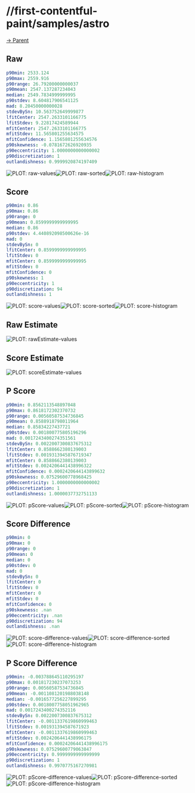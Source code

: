 
# //first-contentful-paint/samples/astro

[→ Parent](../..)


## Raw


```yaml
p90min: 2533.124
p90max: 2559.916
p90range: 26.79200000000037
p90mean: 2547.137287234043
median: 2549.7834999999995
p90stdev: 8.604817906541125
mad: 8.20450000000028
stdevBySn: 10.563752649999877
lfitCenter: 2547.2633101166775
lfitStdev: 9.22817424589944
mfitCenter: 2547.2633101166775
mfitStdev: 11.565801255634575
mfitConfidence: 1.1565801255634576
p90skewness: -0.0781672626920935
p90eccentricity: 1.0000000000000002
p90discretization: 1
outlandishness: 0.9999920874197409

```

![PLOT: raw-values](./raw/values.svg)![PLOT: raw-sorted](./raw/sorted.svg)![PLOT: raw-histogram](./raw/histogram.svg)
## Score


```yaml
p90min: 0.86
p90max: 0.86
p90range: 0
p90mean: 0.8599999999999995
median: 0.86
p90stdev: 4.440892098500626e-16
mad: 0
stdevBySn: 0
lfitCenter: 0.8599999999999995
lfitStdev: 0
mfitCenter: 0.8599999999999995
mfitStdev: 0
mfitConfidence: 0
p90skewness: 1
p90eccentricity: 1
p90discretization: 94
outlandishness: 1

```

![PLOT: score-values](./score/values.svg)![PLOT: score-sorted](./score/sorted.svg)![PLOT: score-histogram](./score/histogram.svg)
## Raw Estimate

![PLOT: rawEstimate-values](./rawEstimate/values.svg)
## Score Estimate

![PLOT: scoreEstimate-values](./scoreEstimate/values.svg)
## P Score


```yaml
p90min: 0.8562113548897048
p90max: 0.8618172302370732
p90range: 0.00560587534736845
p90mean: 0.8588918798011964
median: 0.85834227437721
p90stdev: 0.001800775805196296
mad: 0.0017243400274351561
stdevBySn: 0.0022007300837675312
lfitCenter: 0.8588662380139003
lfitStdev: 0.0019313945876719347
mfitCenter: 0.8588662380139003
mfitStdev: 0.0024206441438996322
mfitConfidence: 0.0002420644143899632
p90skewness: 0.07529600778968425
p90eccentricity: 1.0000000000000002
p90discretization: 1
outlandishness: 1.0000037732751133

```

![PLOT: pScore-values](./pScore/values.svg)![PLOT: pScore-sorted](./pScore/sorted.svg)![PLOT: pScore-histogram](./pScore/histogram.svg)
## Score Difference


```yaml
p90min: 0
p90max: 0
p90range: 0
p90mean: 0
median: 0
p90stdev: 0
mad: 0
stdevBySn: 0
lfitCenter: 0
lfitStdev: 0
mfitCenter: 0
mfitStdev: 0
mfitConfidence: 0
p90skewness: .nan
p90eccentricity: .nan
p90discretization: 94
outlandishness: .nan

```

![PLOT: score-difference-values](./score-difference/values.svg)![PLOT: score-difference-sorted](./score-difference/sorted.svg)![PLOT: score-difference-histogram](./score-difference/histogram.svg)
## P Score Difference


```yaml
p90min: -0.003788645110295197
p90max: 0.001817230237073253
p90range: 0.00560587534736845
p90mean: -0.0011081201988038148
median: -0.0016577256227899295
p90stdev: 0.0018007758051962965
mad: 0.0017243400274352116
stdevBySn: 0.0022007300837675312
lfitCenter: -0.0011337619860999463
lfitStdev: 0.001931394587671923
mfitCenter: -0.0011337619860999463
mfitStdev: 0.0024206441438996175
mfitConfidence: 0.00024206441438996175
p90skewness: 0.07529600779063847
p90eccentricity: 0.9999999999999999
p90discretization: 1
outlandishness: 0.9970775167270981

```

![PLOT: pScore-difference-values](./pScore-difference/values.svg)![PLOT: pScore-difference-sorted](./pScore-difference/sorted.svg)![PLOT: pScore-difference-histogram](./pScore-difference/histogram.svg)